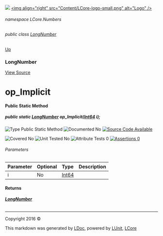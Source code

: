 ![](Content/LCore-banner-small.png "")
[&lt;img align=&quot;right&quot; src=&quot;Content/LCore-logo-small.png&quot; alt=&quot;Logo&quot; /&gt;](../README.md)

###### namespace LCore.Numbers

###### public class [LongNumber](docs/LongNumber.md)
[Up](docs/LongNumber.md)

### LongNumber
[View Source](Numbers/LongNumber.cs)

# op_Implicit

#### Public Static Method

##### public static <strong><a href="docs/LongNumber.md" alt="">LongNumber</a></strong> op_Implicit(<a href="https://msdn.microsoft.com/en-us/library/system.int64.aspx" alt="">Int64</a> i);

![Type Public Static Method](http://b.repl.ca/v1/Type-Public%20Static%20Method-blue.png "")     ![Documented No](http://b.repl.ca/v1/Documented-No-red.png "") [![Source Code Available](http://b.repl.ca/v1/Source%20Code-Available-brightgreen.png "")](Numbers/LongNumber.cs#L)

![Covered No](http://b.repl.ca/v1/Covered-No-red.png "") ![Unit Tested No](http://b.repl.ca/v1/Unit%20Tested-No-lightgrey.png "") ![Attribute Tests 0](http://b.repl.ca/v1/Attribute%20Tests-0-lightgrey.png "") [![Assertions 0](http://b.repl.ca/v1/Assertions-0-lightgrey.png "")](Numbers/LongNumber.cs)

###### Parameters

Parameter | Optional | Type | Description
:---  | :---  | :---  | :--- 
i | No | [Int64](https://msdn.microsoft.com/en-us/library/system.int64.aspx) | 


#### Returns

###### **[LongNumber](docs/LongNumber.md)**



---

Copyright 2016 &copy; [](../README.md) [](../TableOfContents.md)

This markdown was generated by [LDoc](https://github.com/CodeSingularity/LDoc), powered by [LUnit](https://github.com/CodeSingularity/LUnit), [LCore](https://github.com/CodeSingularity/LCore)
